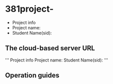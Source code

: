 # 381project-<group no.6>

- Project info
- Project name:
- Student Name(sid):

## The cloud-based server URL
'''
 Project info
 Project name:
 Student Name(sid):
'''
## Operation guides

